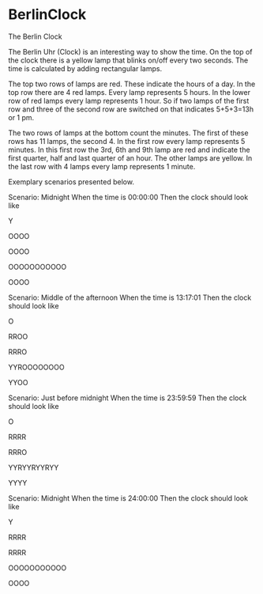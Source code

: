 # BerlinClock

The Berlin Clock

The Berlin Uhr (Clock) is an interesting way to show the time. On the top of the clock there is a yellow lamp that
blinks on/off every two seconds. The time is calculated by adding rectangular lamps.
 
The top two rows of lamps are red. These indicate the hours of a day. In the top row there are 4 red lamps. Every lamp
represents 5 hours. In the lower row of red lamps every lamp represents 1 hour. So if two lamps of the first row and
three of the second row are switched on that indicates 5+5+3=13h or 1 pm.
 
The two rows of lamps at the bottom count the minutes. The first of these rows has 11 lamps, the second 4. In the
first row every lamp represents 5 minutes. In this first row the 3rd, 6th and 9th lamp are red and indicate the first
quarter, half and last quarter of an hour. The other lamps are yellow. In the last row with 4 lamps every lamp
represents 1 minute.

Exemplary scenarios presented below.


Scenario: Midnight
When the time is 00:00:00
Then the clock should look like


Y

OOOO

OOOO

OOOOOOOOOOO

OOOO


Scenario: Middle of the afternoon
When the time is 13:17:01
Then the clock should look like

O

RROO

RRRO

YYROOOOOOOO

YYOO


Scenario: Just before midnight
When the time is 23:59:59
Then the clock should look like


O

RRRR

RRRO

YYRYYRYYRYY

YYYY


Scenario: Midnight
When the time is 24:00:00
Then the clock should look like


Y

RRRR

RRRR

OOOOOOOOOOO

OOOO
